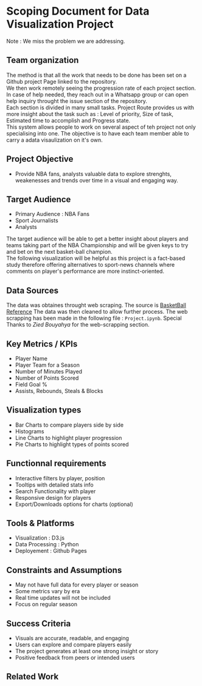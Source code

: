# Scoping Document for Data Visualization Project
Note : We miss the problem we are addressing.
## Team organization
The method is that all the work that needs to be done has been set on a Github project Page linked to the repository. <br>
We then work remotely seeing the progression rate of each project section. In case of help needed, they reach out in a Whatsapp group or can open help inquiry throught the issue section of the repository. <br>
Each section is divided in many small tasks. Project Route provides us with more insight about the task such as : Level of priority, Size of task, Estimated time to accomplish and Progress state. <br>
This system allows people to work on several aspect of teh project not only specialising into one. The objective is to have each team member able to carry a adata visaulization on it's own. 

## Project Objective
- Provide NBA fans, analysts valuable data to explore strenghts, weakenesses and trends over time in a visual and engaging way.

## Target Audience
- Primary Audience : NBA Fans
- Sport Journalists
- Analysts

The target audience will be able to get a better insight about players and teams taking part of the NBA Championship and will be given keys to try and bet on the next basket-ball champion. <br>
The following visualization will be helpful as this project is a fact-based study therefore offering alternatives to sport-news channels where comments on player's performance are more instinct-oriented.
## Data Sources
The data was obtaines throught web scraping. The source is [BasketBall Reference](https://www.basketball-reference.com)
The data was then cleaned to allow further process. 
The web scrapping has been made in the following file : ``` Project.ipynb ```. Special Thanks to *Zied Bouyahya* for the web-scrapping section.

## Key Metrics / KPIs
- Player Name
- Player Team for a Season
- Number of Minutes Played
- Number of Points Scored
- Field Goal %
- Assists, Rebounds, Steals & Blocks

## Visualization types
- Bar Charts to compare players side by side
- Histograms
- Line Charts to highlight player progression
- Pie Charts to highlight types of points scored
## Functionnal requirements
- Interactive filters by player, position
- Tooltips with detailed stats info
- Search Functionality with player
- Responsive design for players
- Export/Downloads options for charts (optional)

## Tools & Platforms
- Visualization : D3.js
- Data Processing : Python
- Deployement : Github Pages

## Constraints and Assumptions
- May not have full data for every player or season
- Some metrics vary by era
- Real time updates will not be included
- Focus on regular season 

## Success Criteria
- Visuals are accurate, readable, and engaging
- Users can explore and compare players easily
- The project generates at least one strong insight or story
- Positive feedback from peers or intended users

## Related Work
